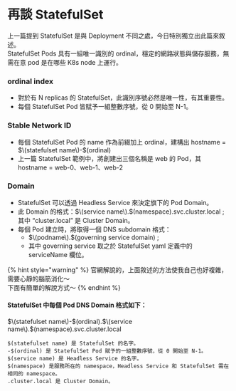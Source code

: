 # 再談 StatefulSet

上一篇提到 StatefulSet 是與 Deployment 不同之處，今日特別獨立出此篇來敘述。   
StatefulSet Pods 具有一組唯一識別的 ordinal，穩定的網路狀態與儲存服務，無需在意 pod 是在哪些 K8s node 上運行。

### ordinal index

* 對於有 N replicas 的 StatefulSet，此識別序號必然是唯一性，有其重要性。
* 每個 StatefulSet Pod 皆賦予一組整數序號，從 0 開始至 N-1。

### Stable Network ID

* 每個 StatefulSet Pod 的 name 作為前綴加上 ordinal，建構出 hostname = $\(statefulset name\)-$\(ordinal\)
* 上一篇 StatefulSet 範例中，將創建出三個名稱是 web 的 Pod，其 hostname = web-0、web-1、web-2

### Domain

* StatefulSet 可以透過 Headless Service 來決定旗下的 Pod Domain。
* 此 Domain 的格式：$\(service name\).$\(namespace\).svc.cluster.local ; 其中 “cluster.local” 是 Cluster Domain。
* 每個 Pod 建立時，將取得一個 DNS subdomain 格式：
  * $\(podname\).$\(governing service domain\) ;
  * 其中 governing service 取之於 StatefulSet yaml 定義中的 serviceName 欄位。

{% hint style="warning" %}
官網解說的，上面敘述的方法使我自己也好複雜，需要心靜的腦筋消化～  
下面有簡單的解說方式～
{% endhint %}

#### StatefulSet 中每個 Pod DNS Domain 格式如下：

$\(statefulset name\)-$\(ordinal\).$\(service name\).$\(namespace\).svc.cluster.local

```text
$(statefulset name) 是 StatefulSet 的名字。
-$(ordinal) 是 StatefulSet Pod 賦予的一組整數序號，從 0 開始至 N-1。
$(service name) 是 Headless Service 的名字。
$(namespace) 是服務所在的 namespace，Headless Service 和 StatefulSet 需在相同的 namespace。
.cluster.local 是 Cluster Domain。
```



